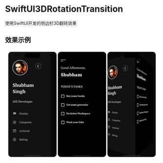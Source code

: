 # SwiftUI3DRotationTransition
使用SwiftUI开发的侧边栏3D翻转效果

## 效果示例

<img src="screenshot.jpg" height:auto alt="screenshot.jpg"/>
